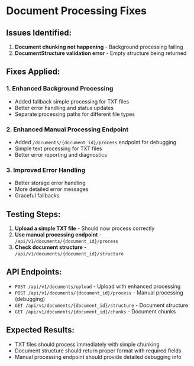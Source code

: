 # Document Processing Fixes

## Issues Identified:

1. **Document chunking not happening** - Background processing failing
2. **DocumentStructure validation error** - Empty structure being returned

## Fixes Applied:

### 1. Enhanced Background Processing

- Added fallback simple processing for TXT files
- Better error handling and status updates
- Separate processing paths for different file types

### 2. Enhanced Manual Processing Endpoint

- Added `/documents/{document_id}/process` endpoint for debugging
- Simple text processing for TXT files
- Better error reporting and diagnostics

### 3. Improved Error Handling

- Better storage error handling
- More detailed error messages
- Graceful fallbacks

## Testing Steps:

1. **Upload a simple TXT file** - Should now process correctly
2. **Use manual processing endpoint** - `/api/v1/documents/{document_id}/process`
3. **Check document structure** - `/api/v1/documents/{document_id}/structure`

## API Endpoints:

- `POST /api/v1/documents/upload` - Upload with enhanced processing
- `POST /api/v1/documents/{document_id}/process` - Manual processing (debugging)
- `GET /api/v1/documents/{document_id}/structure` - Document structure
- `GET /api/v1/documents/{document_id}/chunks` - Document chunks

## Expected Results:

- TXT files should process immediately with simple chunking
- Document structure should return proper format with required fields
- Manual processing endpoint should provide detailed debugging info
